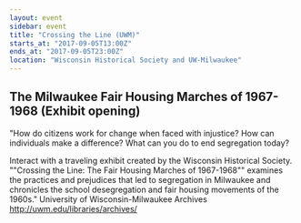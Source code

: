 ```yaml
---
layout: event
sidebar: event
title: "Crossing the Line (UWM)"
starts_at: "2017-09-05T13:00Z"
ends_at: "2017-09-05T23:00Z"
location: "Wisconsin Historical Society and UW-Milwaukee"
---
```


## The Milwaukee Fair Housing Marches of 1967-1968 (Exhibit opening)

"How do citizens work for change when faced with injustice? How can individuals make a difference? What can you do to end segregation today?

Interact with a traveling exhibit created by the Wisconsin Historical Society. ""Crossing the Line: The Fair Housing Marches of 1967-1968"" examines the practices and prejudices that led to segregation in Milwaukee and chronicles the school desegregation and fair housing movements of the 1960s."        University of Wisconsin-Milwaukee Archives http://uwm.edu/libraries/archives/
